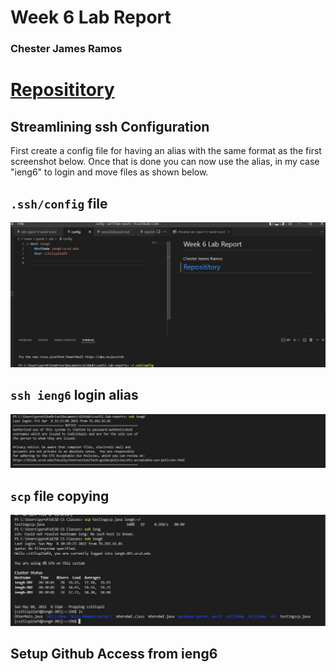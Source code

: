 # Week 6 Lab Report
### Chester James Ramos 
# [Reposititory](https://cjramosucsd.github.io/cse15l-lab-reports/)

## **Streamlining ssh Configuration**
First create a config file for having an alias with the same format as the first screenshot below. Once that is done you can now use the alias, in my case "ieng6" to login and move files as shown below.
## ```.ssh/config``` file
![Image](sshconfig.jpg)

## ```ssh ieng6``` login alias
![Image](sshlogin.jpg)

## ```scp``` file copying
![Image](filecopying.jpg)

## **Setup Github Access from ieng6**

